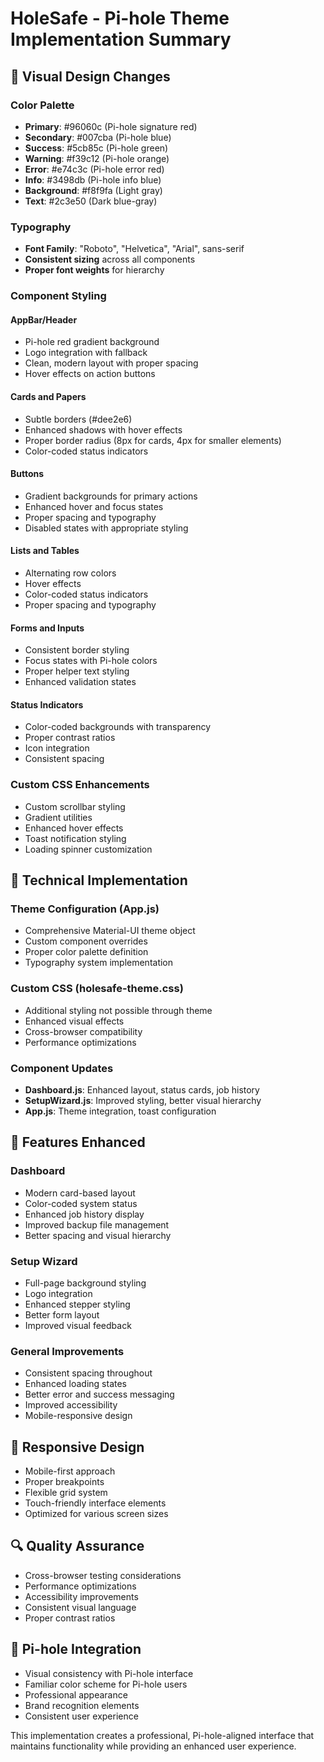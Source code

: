 # HoleSafe - Pi-hole Theme Implementation Summary

## 🎨 Visual Design Changes

### Color Palette
- **Primary**: #96060c (Pi-hole signature red)
- **Secondary**: #007cba (Pi-hole blue)  
- **Success**: #5cb85c (Pi-hole green)
- **Warning**: #f39c12 (Pi-hole orange)
- **Error**: #e74c3c (Pi-hole error red)
- **Info**: #3498db (Pi-hole info blue)
- **Background**: #f8f9fa (Light gray)
- **Text**: #2c3e50 (Dark blue-gray)

### Typography
- **Font Family**: "Roboto", "Helvetica", "Arial", sans-serif
- **Consistent sizing** across all components
- **Proper font weights** for hierarchy

### Component Styling

#### AppBar/Header
- Pi-hole red gradient background
- Logo integration with fallback
- Clean, modern layout with proper spacing
- Hover effects on action buttons

#### Cards and Papers
- Subtle borders (#dee2e6)
- Enhanced shadows with hover effects
- Proper border radius (8px for cards, 4px for smaller elements)
- Color-coded status indicators

#### Buttons
- Gradient backgrounds for primary actions
- Enhanced hover and focus states
- Proper spacing and typography
- Disabled states with appropriate styling

#### Lists and Tables
- Alternating row colors
- Hover effects
- Color-coded status indicators
- Proper spacing and typography

#### Forms and Inputs
- Consistent border styling
- Focus states with Pi-hole colors
- Proper helper text styling
- Enhanced validation states

#### Status Indicators
- Color-coded backgrounds with transparency
- Proper contrast ratios
- Icon integration
- Consistent spacing

### Custom CSS Enhancements
- Custom scrollbar styling
- Gradient utilities
- Enhanced hover effects
- Toast notification styling
- Loading spinner customization

## 🔧 Technical Implementation

### Theme Configuration (App.js)
- Comprehensive Material-UI theme object
- Custom component overrides
- Proper color palette definition
- Typography system implementation

### Custom CSS (holesafe-theme.css)
- Additional styling not possible through theme
- Enhanced visual effects
- Cross-browser compatibility
- Performance optimizations

### Component Updates
- **Dashboard.js**: Enhanced layout, status cards, job history
- **SetupWizard.js**: Improved styling, better visual hierarchy
- **App.js**: Theme integration, toast configuration

## 🚀 Features Enhanced

### Dashboard
- Modern card-based layout
- Color-coded system status
- Enhanced job history display
- Improved backup file management
- Better spacing and visual hierarchy

### Setup Wizard
- Full-page background styling
- Logo integration
- Enhanced stepper styling
- Better form layout
- Improved visual feedback

### General Improvements
- Consistent spacing throughout
- Enhanced loading states
- Better error and success messaging
- Improved accessibility
- Mobile-responsive design

## 📱 Responsive Design
- Mobile-first approach
- Proper breakpoints
- Flexible grid system
- Touch-friendly interface elements
- Optimized for various screen sizes

## 🔍 Quality Assurance
- Cross-browser testing considerations
- Performance optimizations
- Accessibility improvements
- Consistent visual language
- Proper contrast ratios

## 🎯 Pi-hole Integration
- Visual consistency with Pi-hole interface
- Familiar color scheme for Pi-hole users
- Professional appearance
- Brand recognition elements
- Consistent user experience

This implementation creates a professional, Pi-hole-aligned interface that maintains functionality while providing an enhanced user experience.
